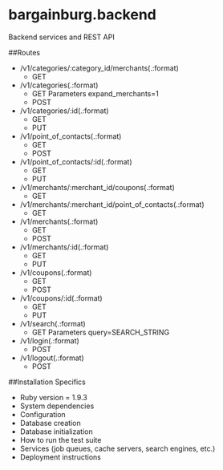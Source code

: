 bargainburg.backend
===================

Backend services and REST API

##Routes
* /v1/categories/:category\_id/merchants(.:format)
    * GET
* /v1/categories(.:format)
    * GET
    Parameters
        expand_merchants=1
    * POST
* /v1/categories/:id(.:format)
    * GET
    * PUT
* /v1/point\_of\_contacts(.:format)
    * GET
    * POST
* /v1/point\_of\_contacts/:id(.:format)
    * GET
    * PUT
* /v1/merchants/:merchant\_id/coupons(.:format)
    * GET
* /v1/merchants/:merchant\_id/point\_of\_contacts(.:format)
    * GET
* /v1/merchants(.:format)
    * GET
    * POST
* /v1/merchants/:id(.:format)
    * GET
    * PUT
* /v1/coupons(.:format)
    * GET
    * POST
* /v1/coupons/:id(.:format)
    * GET
    * PUT
* /v1/search(.:format)
    * GET
    Parameters
        query=SEARCH_STRING
* /v1/login(.:format)
    * POST
* /v1/logout(.:format)
    * POST




##Installation Specifics
* Ruby version = 1.9.3
* System dependencies
* Configuration
* Database creation
* Database initialization
* How to run the test suite
* Services (job queues, cache servers, search engines, etc.)
* Deployment instructions
